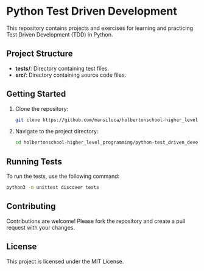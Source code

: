 # Python Test Driven Development

This repository contains projects and exercises for learning and practicing Test Driven Development (TDD) in Python.

## Project Structure

- **tests/**: Directory containing test files.
- **src/**: Directory containing source code files.

## Getting Started

1. Clone the repository:
    ```sh
    git clone https://github.com/mansiluca/holbertonschool-higher_level_programming.git
    ```
2. Navigate to the project directory:
    ```sh
    cd holbertonschool-higher_level_programming/python-test_driven_development
    ```

## Running Tests

To run the tests, use the following command:
```sh
python3 -m unittest discover tests
```

## Contributing

Contributions are welcome! Please fork the repository and create a pull request with your changes.

## License

This project is licensed under the MIT License.
